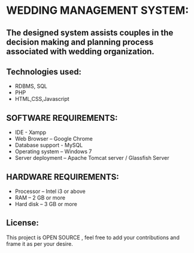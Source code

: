 # WEDDING MANAGEMENT SYSTEM:
## The designed system assists couples in the decision making and planning process associated with wedding organization. 
## Technologies used:
* RDBMS, SQL
* PHP
* HTML,CSS,Javascript

## SOFTWARE REQUIREMENTS:
* IDE - Xampp
* Web Browser – Google Chrome 
* Database support - MySQL
* Operating system – Windows 7 
* Server deployment – Apache Tomcat server / Glassfish Server

## HARDWARE REQUIREMENTS:
* Processor – Intel i3 or above
* RAM – 2 GB or more
* Hard disk – 3 GB or more

## License:
This project is OPEN SOURCE , feel free to add your contributions and frame it as per your desire.
